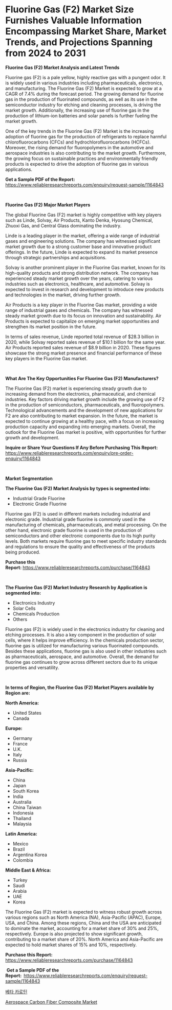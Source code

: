 <p><h1>Fluorine Gas (F2) Market Size Furnishes Valuable Information Encompassing Market Share, Market Trends, and Projections Spanning from 2024 to 2031</h1></p><p><strong>Fluorine Gas (F2) Market Analysis and Latest Trends</strong></p>
<p><p>Fluorine gas (F2) is a pale yellow, highly reactive gas with a pungent odor. It is widely used in various industries including pharmaceuticals, electronics, and manufacturing. The Fluorine Gas (F2) Market is expected to grow at a CAGR of 7.4% during the forecast period. The growing demand for fluorine gas in the production of fluorinated compounds, as well as its use in the semiconductor industry for etching and cleaning processes, is driving the market growth. Additionally, the increasing use of fluorine gas in the production of lithium-ion batteries and solar panels is further fueling the market growth.</p><p>One of the key trends in the Fluorine Gas (F2) Market is the increasing adoption of fluorine gas for the production of refrigerants to replace harmful chlorofluorocarbons (CFCs) and hydrochlorofluorocarbons (HCFCs). Moreover, the rising demand for fluoropolymers in the automotive and aerospace industries is also contributing to the market growth. Furthermore, the growing focus on sustainable practices and environmentally friendly products is expected to drive the adoption of fluorine gas in various applications.</p></p>
<p><strong>Get a Sample PDF of the Report:&nbsp;</strong> <a href="https://www.reliableresearchreports.com/enquiry/request-sample/1164843">https://www.reliableresearchreports.com/enquiry/request-sample/1164843</a></p>
<p>&nbsp;</p>
<p><strong>Fluorine Gas (F2) Major Market Players</strong></p>
<p><p>The global Fluorine Gas (F2) market is highly competitive with key players such as Linde, Solvay, Air Products, Kanto Denka, Hyosung Chemical, Zhuoxi Gas, and Central Glass dominating the industry. </p><p>Linde is a leading player in the market, offering a wide range of industrial gases and engineering solutions. The company has witnessed significant market growth due to a strong customer base and innovative product offerings. In the future, Linde is expected to expand its market presence through strategic partnerships and acquisitions.</p><p>Solvay is another prominent player in the Fluorine Gas market, known for its high-quality products and strong distribution network. The company has experienced steady market growth over the years, catering to various industries such as electronics, healthcare, and automotive. Solvay is expected to invest in research and development to introduce new products and technologies in the market, driving further growth.</p><p>Air Products is a key player in the Fluorine Gas market, providing a wide range of industrial gases and chemicals. The company has witnessed steady market growth due to its focus on innovation and sustainability. Air Products is expected to capitalize on emerging market opportunities and strengthen its market position in the future.</p><p>In terms of sales revenue, Linde reported total revenue of $28.3 billion in 2020, while Solvay reported sales revenue of $10.1 billion for the same year. Air Products reported sales revenue of $8.9 billion in 2020. These figures showcase the strong market presence and financial performance of these key players in the Fluorine Gas market.</p></p>
<p>&nbsp;</p>
<p><strong>What Are The Key Opportunities For Fluorine Gas (F2) Manufacturers?</strong></p>
<p><p>The Fluorine Gas (F2) market is experiencing steady growth due to increasing demand from the electronics, pharmaceutical, and chemical industries. Key factors driving market growth include the growing use of F2 in the production of semiconductors, pharmaceuticals, and fluoropolymers. Technological advancements and the development of new applications for F2 are also contributing to market expansion. In the future, the market is expected to continue growing at a healthy pace, with a focus on increasing production capacity and expanding into emerging markets. Overall, the outlook for the Fluorine Gas market is positive, with opportunities for further growth and development.</p></p>
<p><strong>Inquire or Share Your Questions If Any Before Purchasing This Report:</strong> <a href="https://www.reliableresearchreports.com/enquiry/pre-order-enquiry/1164843">https://www.reliableresearchreports.com/enquiry/pre-order-enquiry/1164843</a></p>
<p>&nbsp;</p>
<p><strong>Market Segmentation</strong></p>
<p><strong>The Fluorine Gas (F2) Market Analysis by types is segmented into:</strong></p>
<p><ul><li>Industrial Grade Fluorine</li><li>Electronic Grade Fluorine</li></ul></p>
<p><p>Fluorine gas (F2) is used in different markets including industrial and electronic grade. Industrial grade fluorine is commonly used in the manufacturing of chemicals, pharmaceuticals, and metal processing. On the other hand, electronic grade fluorine is used in the production of semiconductors and other electronic components due to its high purity levels. Both markets require fluorine gas to meet specific industry standards and regulations to ensure the quality and effectiveness of the products being produced.</p></p>
<p><strong>Purchase this Report:&nbsp;</strong><a href="https://www.reliableresearchreports.com/purchase/1164843">https://www.reliableresearchreports.com/purchase/1164843</a></p>
<p>&nbsp;</p>
<p><strong>The Fluorine Gas (F2) Market Industry Research by Application is segmented into:</strong></p>
<p><ul><li>Electronics Industry</li><li>Solar Cells</li><li>Chemicals Production</li><li>Others</li></ul></p>
<p><p>Fluorine gas (F2) is widely used in the electronics industry for cleaning and etching processes. It is also a key component in the production of solar cells, where it helps improve efficiency. In the chemicals production sector, fluorine gas is utilized for manufacturing various fluorinated compounds. Besides these applications, fluorine gas is also used in other industries such as pharmaceuticals, aerospace, and automotive. Overall, the demand for fluorine gas continues to grow across different sectors due to its unique properties and versatility.</p></p>
<p>&nbsp;</p>
<p><strong>In terms of Region, the Fluorine Gas (F2) Market Players available by Region are:</strong></p>
<p>
    <p> <strong> North America: </strong>
        <ul>
            <li>United States</li>
            <li>Canada</li>
        </ul>
        </p> 
    <p> <strong> Europe: </strong>
        <ul>
            <li>Germany</li>
            <li>France</li>
            <li>U.K.</li>
            <li>Italy</li>
            <li>Russia</li>
        </ul>
        </p> 
    <p> <strong> Asia-Pacific: </strong>
        <ul>
            <li>China</li>
            <li>Japan</li>
            <li>South Korea</li>
            <li>India</li>
            <li>Australia</li>
            <li>China Taiwan</li>
            <li>Indonesia</li>
            <li>Thailand</li>
            <li>Malaysia</li>
        </ul>
        </p> 
    <p> <strong> Latin America: </strong>
        <ul>
            <li>Mexico</li>
            <li>Brazil</li>
            <li>Argentina Korea</li>
            <li>Colombia</li>
        </ul>
        </p> 
    <p> <strong> Middle East & Africa: </strong>
        <ul>
            <li>Turkey</li>
            <li>Saudi</li>
            <li>Arabia</li>
            <li>UAE</li>
            <li>Korea</li>
        </ul>
    </p>
    </p>
<p><p>The Fluorine Gas (F2) market is expected to witness robust growth across various regions such as North America (NA), Asia-Pacific (APAC), Europe, USA, and China. Among these regions, China and the USA are anticipated to dominate the market, accounting for a market share of 30% and 25%, respectively. Europe is also projected to show significant growth, contributing to a market share of 20%. North America and Asia-Pacific are expected to hold market shares of 15% and 10%, respectively.</p></p>
<p><strong>Purchase this Report: </strong><a href="https://www.reliableresearchreports.com/purchase/1164843">https://www.reliableresearchreports.com/purchase/1164843</a></p>
<p>&nbsp;<strong>Get a Sample PDF of the Report:&nbsp;&nbsp;</strong><a href="https://www.reliableresearchreports.com/enquiry/request-sample/1164843">https://www.reliableresearchreports.com/enquiry/request-sample/1164843</a></p>
<p><strong></strong></p>
<p><p><a href="https://github.com/sougarounis/Market-Research-Report-List-2/blob/main/500078682.md">베타 카로틴</a></p><p><a href="https://github.com/RichRobinson5/Market-Research-Report-List-4/blob/main/aerospace-carbon-fiber-composite-market.md">Aerospace Carbon Fiber Composite Market</a></p></p>